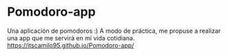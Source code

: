 # Pomodoro-app
Una aplicación de pomodoros :)
A modo de práctica, me propuse a realizar una app que me servirá en mi vida cotidiana.
https://itscamilo95.github.io/Pomodoro-app/

